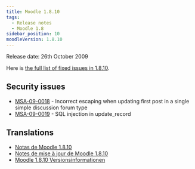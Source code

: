```yaml
---
title: Moodle 1.8.10
tags:
  - Release notes
  - Moodle 1.8
sidebar_position: 10
moodleVersion: 1.8.10
---
```

Release date: 26th October 2009

Here is [the full list of fixed issues in 1.8.10](http://tracker.moodle.org/browse/MDL/fixforversion/10350).

## Security issues

- [MSA-09-0018](http://moodle.org/mod/forum/discuss.php?d=136881) - Incorrect escaping when updating first post in a single simple discussion forum type
- [MSA-09-0019](http://moodle.org/mod/forum/discuss.php?d=136882) - SQL injection in update_record

## Translations

- [Notas de Moodle 1.8.10](https://docs.moodle.org/es/Notas_de_Moodle_1.8.10)
- [Notes de mise à jour de Moodle 1.8.10](https://docs.moodle.org/fr/Notes_de_mise_à_jour_de_Moodle_1.8.10)
- [Moodle 1.8.10 Versionsinformationen](https://docs.moodle.org/de/Moodle_1.8.10_Versionsinformationen)
